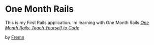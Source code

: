 # One Month Rails

This is my First Rails application. Im learning with One Month Rails
[*One Month Rails: Teach Yourself to Code*](http://www.onemonthrails.com)

by [Fremn](http://github.com/fremn)
